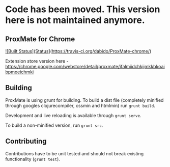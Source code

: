 # Code has been moved. This version here is not maintained anymore.

## ProxMate for Chrome
[![Built Status](Status](https://travis-ci.org/dabido/proxmate-chrome.png "Build Status")](https://travis-ci.org/dabido/ProxMate-chrome/)

Extension store version here - https://chrome.google.com/webstore/detail/proxmate/ifalmiidchkjjmkkbkoaibpmoeichmki

## Building

ProxMate is using grunt for building. To build a dist file (completely minified through googles clojurecompiler, cssmin and htmlmin) run `grunt build`.

Development and live reloading is available through `grunt serve`.

To build a non-minified version, run `grunt src`. 


## Contributing

Contributions have to be unit tested and should not break existing functionality (`grunt test`). 
